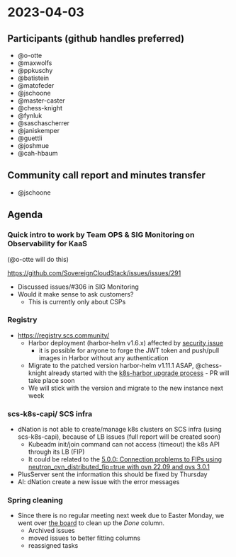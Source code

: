 # 2023-04-03
## Participants (github handles preferred)
* @o-otte
* @maxwolfs
* @ppkuschy
* @batistein
* @matofeder
* @jschoone
* @master-caster
* @chess-knight
* @fynluk
* @saschascherrer
* @janiskemper
* @guettli
* @joshmue
* @cah-hbaum

## Community call report and minutes transfer
* @jschoone

## Agenda

### Quick intro to work by Team OPS & SIG Monitoring on Observability for KaaS
(@o-otte will do this)

https://github.com/SovereignCloudStack/issues/issues/291

* Discussed issues/#306 in SIG Monitoring
* Would it make sense to ask customers?
    * This is currently only about CSPs

### Registry
* https://registry.scs.community/ 
    *  Harbor deployment (harbor-helm v1.6.x) affected by [security issue](https://github.com/goharbor/harbor/security/advisories/GHSA-j7jh-fmcm-xxwv)
        *  it is possible for anyone to forge the JWT token and push/pull images in Harbor without any authentication
    * Migrate to the patched version harbor-helm v1.11.1 ASAP, @chess-knight already started with the [k8s-harbor upgrade process](https://github.com/SovereignCloudStack/k8s-harbor/compare/main...postgres-test) - PR will take place soon 
    * We will stick with the version and migrate to the new instance next week

### scs-k8s-capi/ SCS infra
* dNation is not able to create/manage k8s clusters on SCS infra (using scs-k8s-capi), because of LB issues (full report will be created soon)
    * Kubeadm init/join command can not access (timeout) the k8s API through its LB (FIP) 
    * It could be related to the [5.0.0: Connection problems to FIPs using neutron_ovn_distributed_fip=true with ovn 22.09 and ovs 3.0.1](https://github.com/osism/issues/issues/490)
* PlusServer sent the information this should be fixed by Thursday
* AI: dNation create a new issue with the error messages

### Spring cleaning
* Since there is no regular meeting next week due to Easter Monday, we went over [the board](https://github.com/orgs/SovereignCloudStack/projects/6/views/7) to clean up the _Done_ column.
    * Archived issues
    * moved issues to better fitting columns
    * reassigned tasks
